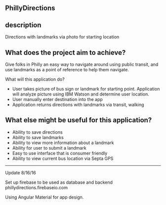 ## PhillyDirections
description 
---
Directions with landmarks via photo for starting location

What does the project aim to achieve?
---
Give folks in Philly an easy way to navigate around using public transit, and use landmarks as a point of reference to help them navigate.

What will this application do?

* User takes picture of bus sign or landmark for starting point. Application will analyze picture using IBM Watson and determine user location.
* User manually enter destination into the app
* Application returns directions with landmarks via transit, walking

What else might be useful for this application?
---
* Ability to save directions
* Ability to save landmarks
* Ability to view more information about a landmark
* Ability for user to submit a landmark
* Easy to use interface that is consumer friendly
* Ability to view current bus location via Septa GPS


------
Update 8/16/16

Set up firebase to be used as database and backend
phillydirections.firebaseio.com

Using Angular Material for app design.
